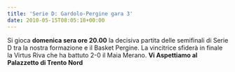 ```yaml
---
title: 'Serie D: Gardolo-Pergine gara 3'
date: 2010-05-15T08:05:18+00:00
---
```

Si gioca **domenica sera ore 20.00** la decisiva partita delle semifinali di Serie D tra la nostra formazione e il Basket Pergine. La vincitrice sfiderà in finale la Virtus Riva che ha battuto 2-0 il Maia Merano. **Vi Aspettiamo al Palazzetto di Trento Nord**